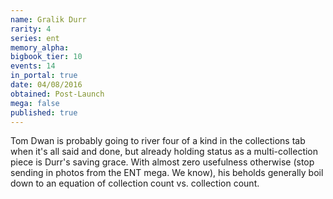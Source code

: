 ```yaml
---
name: Gralik Durr
rarity: 4
series: ent
memory_alpha:
bigbook_tier: 10
events: 14
in_portal: true
date: 04/08/2016
obtained: Post-Launch
mega: false
published: true
---
```


Tom Dwan is probably going to river four of a kind in the collections tab when it's all said and done, but already holding status as a multi-collection piece is Durr's saving grace. With almost zero usefulness otherwise (stop sending in photos from the ENT mega. We know), his beholds generally boil down to an equation of collection count vs. collection count.

